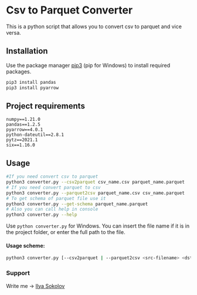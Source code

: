 # Csv to Parquet Converter

This is a python script that allows you to convert csv to parquet and vice versa.

## Installation

Use the package manager [pip3](https://pip.pypa.io/en/stable/) (pip for Windows) to install required packages.

```bash
pip3 install pandas
pip3 install pyarrow
```
## Project requirements
```
numpy==1.21.0
pandas==1.2.5
pyarrow==4.0.1
python-dateutil==2.8.1
pytz==2021.1
six==1.16.0
```

## Usage

```bash
#If you need convert csv to parquet
python3 converter.py --csv2parquet csv_name.csv parquet_name.parquet
# If you need convert parquet to csv
python3 converter.py --parquet2csv parquet_name.csv csv_name.parquet
# To get schema of parquet file use it
python3 converter.py --get-schema parquet_name.parquet
# Also you can call help in console
python3 converter.py --help
```
Use ```python converter.py``` for Windows. 
You can insert the file name if it is in the project folder, or enter the full path to the file.
#### Usage scheme:
```bash
python3 converter.py [--csv2parquet | --parquet2csv <src-filename> <dst-filename>] | [--get-schema <filename>] | [--help]
```

### Support

Write me -> [Ilya Sokolov](https://t.me/r0ck6t)
